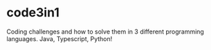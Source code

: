 # code3in1

Coding challenges and how to solve them in 3 different programming languages. Java, Typescript, Python!
